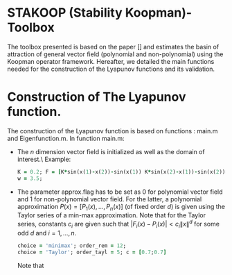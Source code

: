 # STAKOOP (Stability Koopman)-Toolbox
The toolbox presented is based on the paper [] and estimates the basin of attraction of general vector field (polynomial and non-polynomial) using the Koopman operator framework. Hereafter, we detailed the main functions needed for the construction of the Lyapunov functions and its validation. 

# Construction of The Lyapunov function. 
The construction of the Lyapunov function is based on functions : main.m and Eigenfunction.m. In function main.m: 
- The $n$ dimension vector field is initialized as well as the domain of interest.\\
  Example:  
  ```ruby
  K = 0.2; F = [K*sin(x(1)-x(2))-sin(x(1)) K*sin(x(2)-x(1))-sin(x(2))];
  w = 3.5;
  ```
- The parameter approx.flag has to be set as 0 for polynomial vector field and 1 for non-polynomial vector field. For the latter, a polynomial approximation $P(x) = [P_1(x),...,P_n(x)]$ (of fixed order $d$) is given using the Taylor series of a min-max approximation. Note that for the Taylor series, constants $c_i$ are given such that $|F_i(x)-P_i(x)|< c_i\|x\|^d$ for some odd $d$ and $i=1,...,n$.  
  ```ruby
  choice = 'minimax'; order_rem = 12; 
  choice = 'Taylor'; order_tayl = 5; c = [0.7;0.7]
  ```
  Note that 

